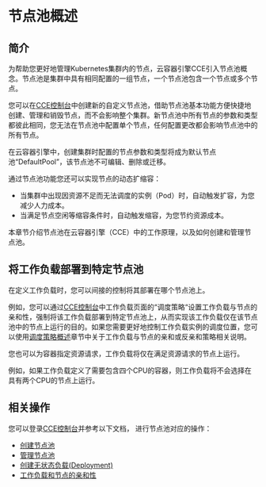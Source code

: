 # 节点池概述<a name="cce_01_0081"></a>

## 简介<a name="section11993204511284"></a>

为帮助您更好地管理Kubernetes集群内的节点，云容器引擎CCE引入节点池概念。节点池是集群中具有相同配置的一组节点，一个节点池包含一个节点或多个节点。

您可以在[CCE控制台](https://console.huaweicloud.com/cce2.0/?utm_source=helpcenter)中创建新的自定义节点池，借助节点池基本功能方便快捷地创建、管理和销毁节点，而不会影响整个集群。新节点池中所有节点的参数和类型都彼此相同，您无法在节点池中配置单个节点，任何配置更改都会影响节点池中的所有节点。

在云容器引擎中，创建集群时配置的节点参数和类型将成为默认节点池“DefaultPool”，该节点池不可编辑、删除或迁移。

通过节点池功能您还可以实现节点的动态扩缩容：

-   当集群中出现因资源不足而无法调度的实例（Pod）时，自动触发扩容，为您减少人力成本。
-   当满足节点空闲等缩容条件时，自动触发缩容，为您节约资源成本。

本章节介绍节点池在云容器引擎（CCE）中的工作原理，以及如何创建和管理节点池。

## 将工作负载部署到特定节点池<a name="section12603142443319"></a>

在定义工作负载时，您可以间接的控制将其部署在哪个节点池上。

例如，您可以通过[CCE控制台](https://console.huaweicloud.com/cce2.0/?utm_source=helpcenter)中工作负载页面的“调度策略“设置工作负载与节点的亲和性，强制将该工作负载部署到特定节点池上，从而实现该工作负载仅在该节点池中的节点上运行的目的。如果您需要更好地控制工作负载实例的调度位置，您可以使用[调度策略概述](调度策略概述.md)章节中关于工作负载与节点的亲和或反亲和策略相关说明。

您也可以为容器指定资源请求，工作负载将仅在满足资源请求的节点上运行。

例如，如果工作负载定义了需要包含四个CPU的容器，则工作负载将不会选择在具有两个CPU的节点上运行。

## 相关操作<a name="section17716744163316"></a>

您可以登录[CCE控制台](https://console.huaweicloud.com/cce2.0/?utm_source=helpcenter)并参考以下文档， 进行节点池对应的操作：

-   [创建节点池](创建节点池.md)
-   [管理节点池](管理节点池.md)
-   [创建无状态负载\(Deployment\)](创建无状态负载(Deployment).md)
-   [工作负载和节点的亲和性](工作负载和节点的亲和性.md)

